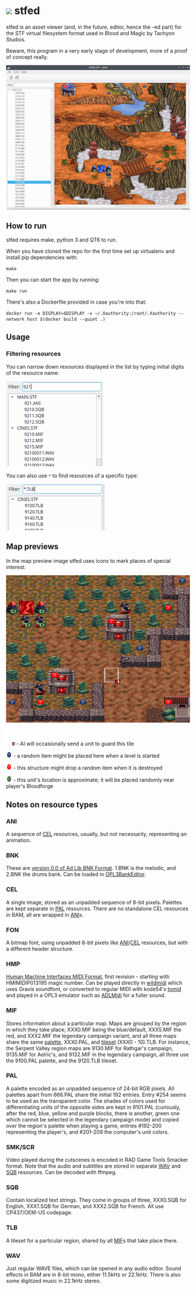 # ![](resources/icon.ico) stfed

stfed is an asset viewer (and, in the future, editor, hence the -ed part) for the STF virtual filesystem format used in Blood and Magic by Tachyon Studios.

Beware, this program in a very early stage of development, more of a proof of concept really.

![](img/screenshot.jpg)

## How to run

stfed requires make, python 3 and QT6 to run.

When you have cloned the repo for the first time set up virtualenv and install pip dependencies with:

```
make
```

Then you can start the app by running:

```
make run
```

There's also a Dockerfile provided in case you're into that:

```
docker run -e DISPLAY=$DISPLAY -v ~/.Xauthority:/root/.Xauthority --network host $(docker build --quiet .)
```

## Usage

### Filtering resources

You can narrow down resources displayed in the list by typing initial digits of the resource name:

![](img/filtering1.png)

You can also use `*` to find resources of a specific type:

![](img/filtering2.png)

## Map previews

In the map preview image stfed uses icons to mark places of special interest:

![](img/mapinfopreview.jpg)

![](resources/hotspot.png) - AI will occasionally send a unit to guard this tile

![](resources/random-item.png) - a random item might be placed here when a level is started

![](resources/random-item-on-raze.png) - this structure might drop a random item when it is destroyed

![](resources/default-placement.png) - this unit's location is approximate; it will be placed randomly near player's Bloodforge

## Notes on resource types

### ANI

A sequence of [CEL](#cel) resources, usually, but not necessarily, representing an animation.

### BNK

These are [version 0.0 of Ad Lib BNK Format](https://moddingwiki.shikadi.net/wiki/AdLib_Instrument_Bank_Format#Human_Machine_Interfaces_version_.28.22Version_0.0.22.29). 1.BNK is the melodic, and 2.BNK the drums bank.
Can be loaded in [OPL3BankEditor](https://github.com/Wohlstand/OPL3BankEditor).

### CEL

A single image, stored as an unpadded sequence of 8-bit pixels. Palettes are kept separate in [PAL](#pal) resources.
There are no standalone CEL resources in BAM, all are wrapped in [ANI](#ani)s.

### FON

A bitmap font, using unpadded 8-bit pixels like [ANI](#ani)/[CEL](#cel) resources, but with a different header structure.

### HMP

[Human Machine Interfaces MIDI Format](http://www.vgmpf.com/Wiki/index.php?title=HMP), first revision - starting with HMIMIDIP013195 magic number.
Can be played directly in [wildmidi](https://github.com/Mindwerks/wildmidi) which uses Gravis soundfont,
or converted to regular MIDI with kode54's [tomid](https://github.com/kode54/tomid) and played in a OPL3 emulator such as [ADLMidi](https://bisqwit.iki.fi/source/adlmidi.html) for a fuller sound.


### MIF

Stores information about a particular map. Maps are grouped by the region in which they take place; XXX0.MIF being the blue/default, XXX5.MIF the red, and XXX2.MIF the legendary campaign variant,
and all three maps share the same [palette](#pal), XXX0.PAL, and [tileset](#tlb) (XXX0 - 10).TLB. For instance, the Serpent Valley region maps are 9130.MIF for Rathgar's campaign, 9135.MIF for Aelric's, and 9132.MIF in the legendary campaign, all three use the 9100.PAL palette, and the 9120.TLB tileset.

### PAL

A palette encoded as an unpadded sequence of 24-bit RGB pixels. All palettes apart from 666.PAL share the initial 192 entries. Entry #254 seems to be used as the transparent color.
The shades of colors used for differentiating units of the opposite sides are kept in 9101.PAL (curiously, after the red, blue, yellow and purple blocks, there is another, green one which cannot be selected in the legendary campaign mode) and copied over the region's palette when playing a game,
entries #192-200 representing the player's, and #201-209 the computer's unit colors.

### SMK/SCR

Video played during the cutscenes is encoded in RAD Game Tools Smacker format.
Note that the audio and subtitles are stored in separate [WAV](#wav) and [SQB](#sqb) resources.
Can be decoded with ffmpeg.

### SQB

Contain localized text strings. They come in groups of three, XXX0.SQB for English, XXX1.SQB for German, and XXX2.SQB for French. All use CP437/OEM-US codepage.

### TLB

A tileset for a particular region, shared by all [MIF](#mif)s that take place there.

### WAV

Just regular WAVE files, which can be opened in any audio editor. Sound effects in BAM are in 8-bit mono, either 11.5kHz or 22.1kHz. There is also some digitized music in 22.1kHz stereo.

